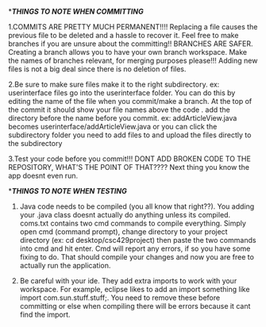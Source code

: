 ******THINGS TO NOTE WHEN COMMITTING*****

1.COMMITS ARE PRETTY MUCH PERMANENT!!!! Replacing a file causes the previous file to be deleted and a hassle to recover it.
  Feel free to make branches if you are unsure about the committing!!
  BRANCHES ARE SAFER.
  Creating a branch allows you to have your own branch workspace.
  Make the names of branches relevant, for merging purposes please!!!
  Adding new files is not a big deal since there is no deletion of files.

2.Be sure to make sure files make it to the right subdirectory.
  ex: userinterface files go into the userinterface folder.
  You can do this by editing the name of the file when you commit/make a branch.
  At the top of the commit it should show your file names above the code .
  add the directory before the name before you commit.
  ex: addArticleView.java becomes userinterface/addArticleView.java
  or you can click the subdirectory folder you need to add files to and upload the files directly to the subdirectory 
 
3.Test your code before you commit!!!
  DONT ADD BROKEN CODE TO THE REPOSITORY, WHAT'S THE POINT OF THAT????
  Next thing you know the app doesnt even run.

******THINGS TO NOTE WHEN TESTING*****

1. Java code needs to be compiled (you all know that right??). You adding your .java class doesnt actually do anything unless its           compiled. coms.txt contains two cmd commands to compile everything. Simply open cmd (command prompt), change directory to your project directory (ex: cd desktop/csc429project) then paste the two commands into cmd and hit enter. Cmd will report any errors, if so you have some fixing to do. That should compile your changes and now you are free to actually run the application.

2. Be careful with your ide. They add extra imports to work with your workspace. For example, eclipse likes to add an import something like import com.sun.stuff.stuff;. You need to remove these before committing or else when compiling there will be errors because it cant find the import.
